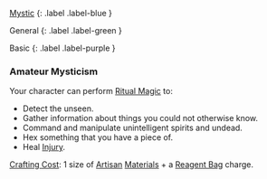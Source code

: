 
[Mystic](Game/Mystic)
{: .label .label-blue }

General
{: .label .label-green }

Basic
{: .label .label-purple }
### Amateur Mysticism

Your character can perform [Ritual Magic](Magic#Ritual%20Magic) to:

- Detect the unseen.
- Gather information about things you could not otherwise know.
- Command and manipulate unintelligent spirits and undead.
- Hex something that you have a piece of.
- Heal [Injury](Core/Injury).

[Crafting Cost](Core/Terminology#Crafting%20Cost): 1 size of [Artisan](Materials#Artisan) [Materials](Materials) + a [Reagent Bag](Game/Example-Gear#Reagent%20Bag) charge.